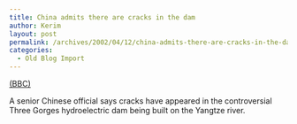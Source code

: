 ```yaml
---
title: China admits there are cracks in the dam
author: Kerim
layout: post
permalink: /archives/2002/04/12/china-admits-there-are-cracks-in-the-dam/
categories:
  - Old Blog Import
---
```

<a href="http://news.bbc.co.uk/hi/english/world/asia-pacific/newsid_1925000/1925172.stm" onclick="_gaq.push(['_trackEvent', 'outbound-article', 'http://news.bbc.co.uk/hi/english/world/asia-pacific/newsid_1925000/1925172.stm', '(BBC)']);" >(BBC)</a>

A senior Chinese official says cracks have appeared in the controversial Three Gorges hydroelectric dam being built on the Yangtze river.

